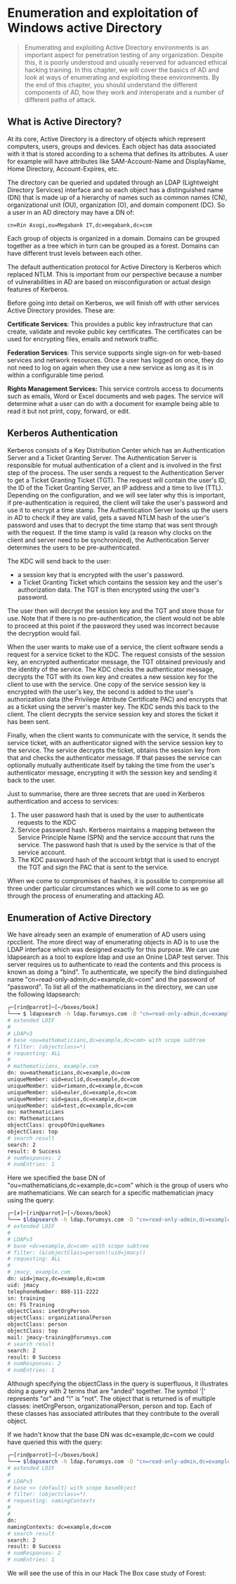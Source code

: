 # Enumeration and exploitation of Windows active Directory

> Enumerating and exploiting Active Directory environments is an important aspect for penetration testing of any organization. Despite this, it is poorly understood and usually reserved for advanced ethical hacking training. In this chapter, we will cover the basics of AD and look at ways of enumerating and exploiting these environments. By the end of this chapter, you should understand the different components of AD, how they work and interoperate and a number of different paths of attack.

## What is Active Directory?

At its core, Active Directory is a directory of objects which represent computers, users, groups and devices. Each object has data associated with it that is stored according to a schema that defines its attributes. A user for example will have attributes like SAM-Account-Name and DisplayName, Home Directory, Account-Expires, etc.

The directory can be queried and updated through an LDAP \(Lightweight Directory Services\) interface and so each object has a distinguished name \(DN\) that is made up of a hierarchy of names such as common names \(CN\), organizational unit \(OU\), organization \(O\), and domain component \(DC\). So a user in an AD directory may have a DN of:

```text
cn=Rin Asogi,ou=Megabank IT,dc=megabank,dc=com
```

Each group of objects is organized in a domain. Domains can be grouped together as a tree which in turn can be grouped as a forest. Domains can have different trust levels between each other.

The default authentication protocol for Active Directory is Kerberos which replaced NTLM. This is important from our perspective because a number of vulnerabilities in AD are based on misconfiguration or actual design features of Kerberos.

Before going into detail on Kerberos, we will finish off with other services Active Directory provides. These are:

**Certificate Services**: This provides a public key infrastructure that can create, validate and revoke public key certificates. The certificates can be used for encrypting files, emails and network traffic.

**Federation Services**: This service supports single sign-on for web-based services and network resources. Once a user has logged on once, they do not need to log on again when they use a new service as long as it is in within a configurable time period.

**Rights Management Services:** This service controls access to documents such as emails, Word or Excel documents and web pages. The service will determine what a user can do with a document for example being able to read it but not print, copy, forward, or edit.

## Kerberos Authentication

Kerberos consists of a Key Distribution Center which has an Authentication Server and a Ticket Granting Server. The Authentication Server is responsible for mutual authentication of a client and is involved in the first step of the process. The user sends a request to the Authentication Server to get a Ticket Granting Ticket \(TGT\). The request will contain the user's ID, the ID of the Ticket Granting Server, an IP address and a time to live \(TTL\). Depending on the configuration, and we will see later why this is important, if pre-authentication is required, the client will take the user's password and use it to encrypt a time stamp. The Authentication Server looks up the users in AD to check if they are valid, gets a saved NTLM hash of the user's password and uses that to decrypt the time stamp that was sent through with the request. If the time stamp is valid \(a reason why clocks on the client and server need to be synchronized\), the Authentication Server determines the users to be pre-authenticated.

The KDC will send back to the user:

* a session key that is encrypted with the user's password.
* a Ticket Granting Ticket which contains the session key and the user's authorization data. The TGT is then encrypted using the user's password.

The user then will decrypt the session key and the TGT and store those for use. Note that if there is no pre-authentication, the client would not be able to proceed at this point if the password they used was incorrect because the decryption would fail.

When the user wants to make use of a service, the client software sends a request for a service ticket to the KDC. The request consists of the session key, an encrypted authenticator message, the TGT obtained previously and the identity of the service. The KDC checks the authenticator message, decrypts the TGT with its own key and creates a new session key for the client to use with the service. One copy of the service session key is encrypted with the user's key, the second is added to the user's authorization data \(the Privilege Attribute Certificate PAC\) and encrypts that as a ticket using the server's master key. The KDC sends this back to the client. The client decrypts the service session key and stores the ticket it has been sent.

Finally, when the client wants to communicate with the service, It sends the service ticket, with an authenticator signed with the service session key to the service. The service decrypts the ticket, obtains the session key from that and checks the authenticator message. If that passes the service can optionally mutually authenticate itself by taking the time from the user's authenticator message, encrypting it with the session key and sending it back to the user.

Just to summarise, there are three secrets that are used in Kerberos authentication and access to services:

1. The user password hash that is used by the user to authenticate requests to the KDC
2. Service password hash. Kerberos maintains a mapping between the Service Principle Name \(SPN\) and the service account that runs the service. The password hash that is used by the service is that of the service account.
3. The KDC password hash of the account krbtgt that is used to encrypt the TGT and sign the PAC that is sent to the service.

When we come to compromises of hashes, it is possible to compromise all three under particular circumstances which we will come to as we go through the process of enumerating and attacking AD.

## Enumeration of Active Directory

We have already seen an example of enumeration of AD users using rpcclient. The more direct way of enumerating objects in AD is to use the LDAP interface which was designed exactly for this purpose. We can use ldapsearch as a tool to explore ldap and use an Onine LDAP test server. This server requires us to authenticate to read the contents and this process is known as doing a "bind". To authenticate, we specify the bind distinguished name "cn=read-only-admin,dc=example,dc=com" and the password of "password". To list all of the mathematicians in the directory, we can use the following ldapsearch:

```bash
┌─[rin@parrot]─[~/boxes/book]
└──╼ $ ldapsearch -h ldap.forumsys.com -D "cn=read-only-admin,dc=example,dc=com" -w password -b "ou=mathematicians,dc=example,dc=com"
# extended LDIF
#
# LDAPv3
# base <ou=mathematicians,dc=example,dc=com> with scope subtree
# filter: (objectclass=*)
# requesting: ALL
#
# mathematicians, example.com
dn: ou=mathematicians,dc=example,dc=com
uniqueMember: uid=euclid,dc=example,dc=com
uniqueMember: uid=riemann,dc=example,dc=com
uniqueMember: uid=euler,dc=example,dc=com
uniqueMember: uid=gauss,dc=example,dc=com
uniqueMember: uid=test,dc=example,dc=com
ou: mathematicians
cn: Mathematicians
objectClass: groupOfUniqueNames
objectClass: top
# search result
search: 2
result: 0 Success
# numResponses: 2
# numEntries: 1
```

Here we specified the base DN of "ou=mathematicians,dc=example,dc=com" which is the group of users who are mathematicians. We can search for a specific mathematician jmacy using the query:

```bash
┌─[✗]─[rin@parrot]─[~/boxes/book]
└──╼ $ldapsearch -h ldap.forumsys.com -D "cn=read-only-admin,dc=example,dc=com" -w password -b "dc=example,dc=com" "(&(objectClass=person)(uid=jmacy))"
# extended LDIF
#
# LDAPv3
# base <dc=example,dc=com> with scope subtree
# filter: (&(objectClass=person)(uid=jmacy))
# requesting: ALL
#
# jmacy, example.com
dn: uid=jmacy,dc=example,dc=com
uid: jmacy
telephoneNumber: 888-111-2222
sn: training
cn: FS Training
objectClass: inetOrgPerson
objectClass: organizationalPerson
objectClass: person
objectClass: top
mail: jmacy-training@forumsys.com
# search result
search: 2
result: 0 Success
# numResponses: 2
# numEntries: 1
```

Although specifying the objectClass in the query is superfluous, it illustrates doing a query with 2 terms that are "anded" together. The symbol '\|' represents "or" and "!" is "not". The object that is returned is of multiple classes: inetOrgPerson, organizationalPerson, person and top. Each of these classes has associated attributes that they contribute to the overall object.

If we hadn't know that the base DN was dc=example,dc=com we could have queried this with the query:

```bash
┌─[rin@parrot]─[~/boxes/book]
└──╼ $ldapsearch -h ldap.forumsys.com -D "cn=read-only-admin,dc=example,dc=com" -w password -s base namingContexts
# extended LDIF
#
# LDAPv3
# base <> (default) with scope baseObject
# filter: (objectclass=*)
# requesting: namingContexts
#
#
dn:
namingContexts: dc=example,dc=com
# search result
search: 2
result: 0 Success
# numResponses: 2
# numEntries: 1
```

 We will see the use of this in our Hack The Box case study of Forest:

















 









